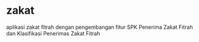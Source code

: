 # zakat
aplikasi zakat fitrah dengan pengembangan fitur SPK Penerima Zakat Fitrah dan Klasifikasi Penerimas Zakat Fitrah
